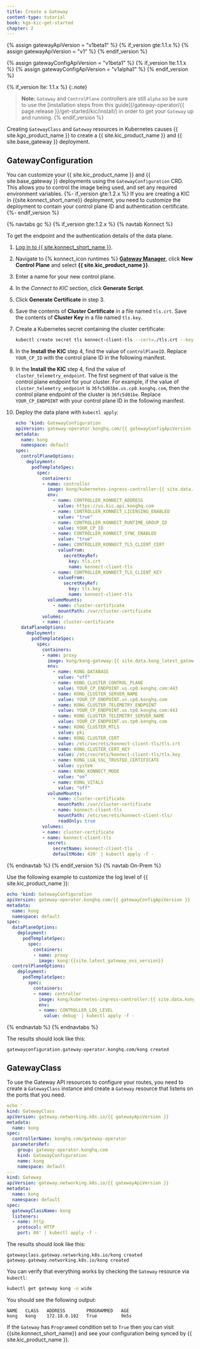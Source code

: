 ```yaml
---
title: Create a Gateway
content-type: tutorial
book: kgo-kic-get-started
chapter: 2
---
```


{% assign gatewayApiVersion = "v1beta1" %}
{% if_version gte:1.1.x %}
{% assign gatewayApiVersion = "v1" %}
{% endif_version %}

{% assign gatewayConfigApiVersion = "v1beta1" %}
{% if_version lte:1.1.x %}
{% assign gatewayConfigApiVersion = "v1alpha1" %}
{% endif_version %}

{% if_version lte: 1.1.x %}
{:.note}
> **Note:** `Gateway` and `ControlPlane` controllers are still `alpha` so be sure
> to use the [installation steps from this guide](/gateway-operator/{{ page.release }}/get-started/kic/install/)
> in order to get your `Gateway` up and running.
{% endif_version %}

Creating `GatewayClass` and `Gateway` resources in Kubernetes causes {{ site.kgo_product_name }} to create a {{ site.kic_product_name }} and {{ site.base_gateway }} deployment.

## GatewayConfiguration

You can customize your {{ site.kic_product_name }} and {{ site.base_gateway }} deployments using the `GatewayConfiguration` CRD. This allows you to control the image being used, and set any required environment variables.
{%- if_version gte:1.2.x %}
If you are creating a KIC in {{site.konnect_short_name}} deployment, you need to customize the deployment to contain your control plane ID and authentication certificate.
{%- endif_version %}

{% navtabs gc %}
{% if_version gte:1.2.x %}
{% navtab Konnect %}

To get the endpoint and the authentication details of the data plane.
1. [Log in to {{ site.konnect_short_name }}](https://cloud.konghq.com/login).
1. Navigate to {% konnect_icon runtimes %} [**Gateway Manager**](https://cloud.konghq.com/us/gateway-manager), click **New Control Plane** and select **{{ site.kic_product_name }}**.
1. Enter a name for your new control plane.
1. In the _Connect to KIC_ section, click **Generate Script**.
1. Click **Generate Certificate** in step 3.
1. Save the contents of **Cluster Certificate** in a file named `tls.crt`. Save the contents of **Cluster Key** in a file named `tls.key`.
1. Create a Kubernetes secret containing the cluster certificate:

    ```bash
    kubectl create secret tls konnect-client-tls --cert=./tls.crt --key=./tls.key
    ```

1. In the **Install the KIC** step 4, find the value of `controlPlaneID`. Replace `YOUR_CP_ID` with the control plane ID in the following manifest.
1. In the **Install the KIC** step 4, find the value of `cluster_telemetry_endpoint`. The first segment of that value is the control plane endpoint for your cluster. For example, if the value of `cluster_telemetry_endpoint` is `36fc5d01be.us.cp0.konghq.com`, then the control plane endpoint of the cluster is `36fc5d01be`. Replace `YOUR_CP_ENDPOINT` with your control plane ID in the following manifest.
1. Deploy the data plane with `kubectl apply`:

    ```yaml
    echo 'kind: GatewayConfiguration
    apiVersion: gateway-operator.konghq.com/{{ gatewayConfigApiVersion }}
    metadata:
      name: kong
      namespace: default
    spec:
      controlPlaneOptions:
        deployment:
          podTemplateSpec:
            spec:
              containers:
              - name: controller
                image: kong/kubernetes-ingress-controller:{{ site.data.kong_latest_KIC.version }}
                env:
                  - name: CONTROLLER_KONNECT_ADDRESS
                    value: https://us.kic.api.konghq.com
                  - name: CONTROLLER_KONNECT_LICENSING_ENABLED
                    value: "true"
                  - name: CONTROLLER_KONNECT_RUNTIME_GROUP_ID
                    value: YOUR_CP_ID
                  - name: CONTROLLER_KONNECT_SYNC_ENABLED
                    value: "true"
                  - name: CONTROLLER_KONNECT_TLS_CLIENT_CERT
                    valueFrom:
                      secretKeyRef:
                        key: tls.crt
                        name: konnect-client-tls
                  - name: CONTROLLER_KONNECT_TLS_CLIENT_KEY
                    valueFrom:
                      secretKeyRef:
                        key: tls.key
                        name: konnect-client-tls
                volumeMounts:
                  - name: cluster-certificate
                    mountPath: /var/cluster-certificate
              volumes:
              - name: cluster-certificate
      dataPlaneOptions:
        deployment:
          podTemplateSpec:
            spec:
              containers:
              - name: proxy
                image: kong/kong-gateway:{{ site.data.kong_latest_gateway.ee-version }}
                env:
                  - name: KONG_DATABASE
                    value: "off"
                  - name: KONG_CLUSTER_CONTROL_PLANE
                    value: YOUR_CP_ENDPOINT.us.cp0.konghq.com:443
                  - name: KONG_CLUSTER_SERVER_NAME
                    value: YOUR_CP_ENDPOINT.us.cp0.konghq.com
                  - name: KONG_CLUSTER_TELEMETRY_ENDPOINT
                    value: YOUR_CP_ENDPOINT.us.tp0.konghq.com:443
                  - name: KONG_CLUSTER_TELEMETRY_SERVER_NAME
                    value: YOUR_CP_ENDPOINT.us.tp0.konghq.com
                  - name: KONG_CLUSTER_MTLS
                    value: pki
                  - name: KONG_CLUSTER_CERT
                    value: /etc/secrets/konnect-client-tls/tls.crt
                  - name: KONG_CLUSTER_CERT_KEY
                    value: /etc/secrets/konnect-client-tls/tls.key
                  - name: KONG_LUA_SSL_TRUSTED_CERTIFICATE
                    value: system
                  - name: KONG_KONNECT_MODE
                    value: "on"
                  - name: KONG_VITALS
                    value: "off"
                volumeMounts:
                  - name: cluster-certificate
                    mountPath: /var/cluster-certificate
                  - name: konnect-client-tls
                    mountPath: /etc/secrets/konnect-client-tls/
                    readOnly: true
              volumes:
              - name: cluster-certificate
              - name: konnect-client-tls
                secret:
                  secretName: konnect-client-tls
                  defaultMode: 420' | kubectl apply -f -
    ```

{% endnavtab %}
{% endif_version %}
{% navtab On-Prem %}

Use the following example to customize the log level of {{ site.kic_product_name }}:

```yaml
echo 'kind: GatewayConfiguration
apiVersion: gateway-operator.konghq.com/{{ gatewayConfigApiVersion }}
metadata:
  name: kong
  namespace: default
spec:
  dataPlaneOptions:
    deployment:
      podTemplateSpec:
        spec:
          containers:
          - name: proxy
            image: kong:{{site.latest_gateway_oss_version}}
  controlPlaneOptions:
    deployment:
      podTemplateSpec:
        spec:
          containers:
          - name: controller
            image: kong/kubernetes-ingress-controller:{{ site.data.kong_latest_KIC.version }}
            env:
            - name: CONTROLLER_LOG_LEVEL
              value: debug' | kubectl apply -f -
```
{% endnavtab %}
{% endnavtabs %}

The results should look like this:

```text
gatewayconfiguration.gateway-operator.konghq.com/kong created
```

## GatewayClass

To use the Gateway API resources to configure your routes, you need to create a `GatewayClass` instance and create a `Gateway` resource that listens on the ports that you need.

```yaml
echo '
kind: GatewayClass
apiVersion: gateway.networking.k8s.io/{{ gatewayApiVersion }}
metadata:
  name: kong
spec:
  controllerName: konghq.com/gateway-operator
  parametersRef:
    group: gateway-operator.konghq.com
    kind: GatewayConfiguration
    name: kong
    namespace: default
---
kind: Gateway
apiVersion: gateway.networking.k8s.io/{{ gatewayApiVersion }}
metadata:
  name: kong
  namespace: default
spec:
  gatewayClassName: kong
  listeners:
  - name: http
    protocol: HTTP
    port: 80' | kubectl apply -f -
```

The results should look like this:

```text
gatewayclass.gateway.networking.k8s.io/kong created
gateway.gateway.networking.k8s.io/kong created
```

You can verify that everything works by checking the `Gateway` resource via `kubectl`:

```bash
kubectl get gateway kong -o wide
```

You should see the following output:

```
NAME   CLASS   ADDRESS        PROGRAMMED   AGE
kong   kong    172.18.0.102   True         9m5s
```

If the `Gateway` has `Programmed` condition set to `True` then you can visit {{site.konnect_short_name}} and see your configuration being synced by {{ site.kic_product_name }}.
